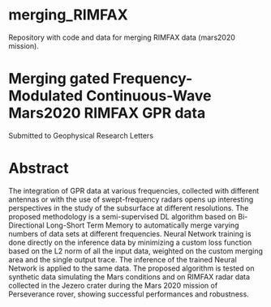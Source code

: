 # merging_RIMFAX
Repository with code and data for merging RIMFAX data (mars2020 mission).

 
# Merging gated Frequency-Modulated Continuous-Wave Mars2020 RIMFAX GPR data
Submitted to Geophysical Research Letters

# Abstract

The integration of GPR data at various frequencies, collected with different antennas or with the use of swept-frequency radars opens up interesting perspectives in the study of the subsurface at different resolutions. The proposed methodology is a semi-supervised DL algorithm based on Bi-Directional Long-Short Term Memory to automatically merge varying numbers of data sets at different frequencies. Neural Network training is done directly on the inference data by minimizing a custom loss function based on the L2 norm of all the input data, weighted on the custom merging area and the single output trace. The inference of the trained Neural Network is applied to the same data. The proposed algorithm is tested on synthetic data simulating the Mars conditions and on RIMFAX radar data collected in the Jezero crater during the Mars 2020 mission of Perseverance rover, showing successful performances and robustness. 

